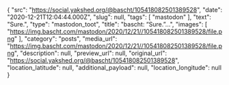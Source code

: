 {
  "src": "https://social.yakshed.org/@bascht/105418082501389528",
  "date": "2020-12-21T12:04:44.000Z",
  "slug": null,
  "tags": [
    "mastodon"
  ],
  "text": "Sure.",
  "type": "mastodon_toot",
  "title": "bascht: “Sure.”…",
  "images": [
    "https://img.bascht.com/mastodon/2020/12/21//105418082501389528/file.png"
  ],
  "category": "posts",
  "media_url": "https://img.bascht.com/mastodon/2020/12/21//105418082501389528/file.png",
  "description": null,
  "preview_url": null,
  "original_url": "https://social.yakshed.org/@bascht/105418082501389528",
  "location_latitude": null,
  "additional_payload": null,
  "location_longitude": null
}